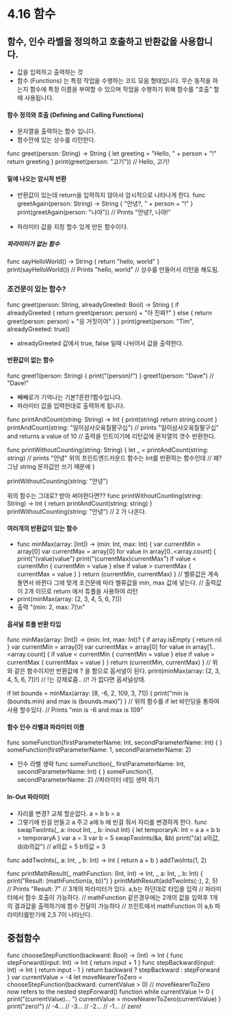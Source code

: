 # 4.16 함수


## 함수, 인수 라벨을 정의하고 호출하고 반환값을 사용합니다.
- 값을 입력하고 출력하는 것
- 함수 (Functions) 는 특정 작업을 수행하는 코드 모음 형태입니다. 무슨 동작을 하는지 함수에 특정 이름을 부여할 수 있으며 작업을 수행하기 위해 함수를 "호출" 할 때 사용됩니다.


#### 함수 정의와 호출 (Defining and Calling Functions)
- 문자열을 출력하는 함수 입니다.
- 함수안에 있는 상수를 리턴한다.

func greet(person: String) -> String {
    let greeting = "Hello, " + person + "!"
    return greeting
}
print(greet(person: "고기"))  // Hello, 고기!

#### 밑에 나오는 암시적 반환
- 반환값이 있는데 return을 입력하지 않아사 암시적으로 나타나게 한다.
func greetAgain(person: String) -> String {
    "안녕?, " + person + "!"
}
print(greetAgain(person: "나야"))
// Prints "안녕?, 나야!"



- 파라미터 값을 지정 할수 있게 만든 함수이다.

##### 파라미터가 없는 함수
func sayHelloWorld() -> String {
    return "hello, world"
}
print(sayHelloWorld())
// Prints "hello, world"   // 상수를 만들어서 리턴을 해도됨.


### 조건문이 있는 함수?
func greet(person: String, alreadyGreeted: Bool) -> String {
    if alreadyGreeted {
        return greet(person: person) + "아 진짜?"
    } else {
        return greet(person: person) + "응 거짓이야"
    }
}
print(greet(person: "Tim", alreadyGreeted: true))
- alreadyGreeted 값에서 true, false 일때 나뉘어서 값을 출력한다.



#### 반환값이 없는 함수
func greet1(person: String) {
    print("\(person)!")
}
greet1(person: "Dave")
// "Dave!"
- 빼빼로가 기억나는 기본?흔한?함수입니다.
- 파라미터 값을 입력한대로 출력하게 됩니다.

func printAndCount(string: String) -> Int {
    print(string)
    return string.count
}
printAndCount(string: "일이삼사오육칠팔구십")
// prints "일이삼사오육칠팔구십" and returns a value of 10
// 출력을 인트이기에  리턴값에 문자열의 갯수 반환한다.

func printWithoutCounting(string: String) {
    let _ = printAndCount(string: string)
    // prints "안녕"  위의 프린트엔드카운드 함수는 Int를 반환하는 함수인데
    // 왜? 그냥 string 문자값만 쓰기 때문에
}

printWithoutCounting(string: "안녕")

위의 함수는 그대로? 받아 써야한다면??
func printWithoutCounting(string: String) -> Int {
    return printAndCount(string: string)
}
printWithoutCounting(string: "안녕") // 2 가 나온다.


#### 여러개의 반환값이 있는 함수
- func minMax(array: [Int]) -> (min: Int, max: Int) {
    var currentMin = array[0]
    var currentMax = array[0]
    for value in array[0..<array.count] {
        print("\(value)value")
        print("\(currentMax)currentMax")
        if value < currentMin {
            currentMin = value
        } else if value > currentMax {
            currentMax = value
        }
    }
    return (currentMin, currentMax)
}
// 벨류값은 계속 돌면서 바뀐다 그에 맞게 조건문에 따라 벨류값을
min, max 값에 넣는다.
// 출력값이 2개 이므로 return 에서 튜플을 사용하여 리턴
- print(minMax(array: [2, 3, 4, 5, 6, 7]))
- 출력 "(min: 2, max: 7)\n"



#### 옵셔널 튜플 반환 타입

func minMax(array: [Int]) -> (min: Int, max: Int)? {
    if array.isEmpty  { return nil }
    var currentMin = array[0]
    var currentMax = array[0]
    for value in array[1..<array.count] {
        if value < currentMin {
            currentMin = value
        } else if value > currentMax {
            currentMax = value
        }
    }
    return (currentMin, currentMax)
}
// 위 와 같은 함수이지만 반환값에 ? 을 함으로 옵서녈이 된다.
print(minMax(array: [2, 3, 4, 5, 6, 7])!) // !는 강제로줌..
//! 가 없다면 옵셔널상태.


if let bounds = minMax(array: [8, -6, 2, 109, 3, 71]) {
    print("min is \(bounds.min) and max is \(bounds.max)")
} // 위의 함수를 if let 바인딩을 통하여 사용 할수있다.
// Prints "min is -6 and max is 109"





#### 함수 인수 라벨과 파라미터 이름
 func someFunction(firstParameterName: Int, secondParameterName: Int) {
}
someFunction(firstParameterName: 1, secondParameterName: 2)

- 인수 라벨 생략
func someFunction(_ firstParameterName: Int, secondParameterName: Int) {
}
someFunction(1, secondParameterName: 2)
//파라미터 네임 생략 하기


#### In-Out 파라미터
- 자리를 변경? 교체 할순없다. a = b  b = a
- 그렇기에 빈걸 만들고 a 주고 a에 b 에 빈걸 줘서 자리를 변경하게 한다.
func swapTwoInts(_ a: inout Int, _ b: inout Int) {
    let temporaryA: Int = a
    a = b
    b = temporaryA
}
var a = 3
var b = 5
swapTwoInts(&a, &b)
print("\(a) a의값, \(b)b의값")
// a의값 = 5 b의값 = 3



func addTwoInts(_ a: Int, _ b: Int) -> Int {
    return a + b
}
addTwoInts(1, 2)

func printMathResult(_ mathFunction: (Int, Int) -> Int, _ a: Int, _ b: Int) {
    print("Result: \(mathFunction(a, b))")
}
printMathResult(addTwoInts(_:_:), 2, 5)
// Prints "Result: 7"
// 3개의 파라미터가 있다. a,b는 하던대로 타입을 입력
// 파라미터에서 함수 호출이 가능하다.
// mathFunction 같은경우에는 2개의 값을 입력후 1개의 결과값을 출력하기에 함수 전달이 가능하다
// 프린트에서 mathFunction 이 a,b 파라미터를받기에  2,5 7이 나타난다.



## 중첩함수
func chooseStepFunction(backward: Bool) -> (Int) -> Int {
    func stepForward(input: Int) -> Int { return input + 1 }
    func stepBackward(input: Int) -> Int { return input - 1 }
    return backward ? stepBackward : stepForward
}
var currentValue = -4
let moveNearerToZero = chooseStepFunction(backward: currentValue > 0)
// moveNearerToZero now refers to the nested stepForward() function
while currentValue != 0 {
    print("\(currentValue)... ")
    currentValue = moveNearerToZero(currentValue)
}
print("zero!")
// -4...
// -3...
// -2...
// -1...
// zero!
